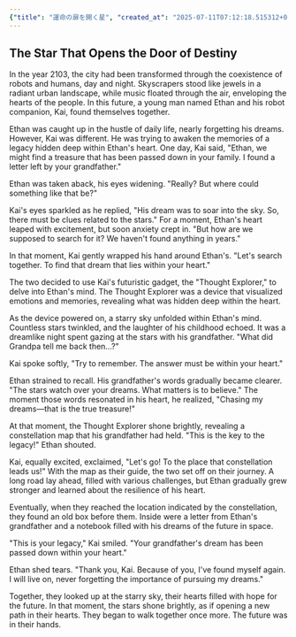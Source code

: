 ```yaml
---
{"title": "運命の扉を開く星", "created_at": "2025-07-11T07:12:18.515312+09:00", "pattern_id": 2, "pattern_name": "隠れ継承者型", "year": 2103}
---
```


## The Star That Opens the Door of Destiny

In the year 2103, the city had been transformed through the coexistence of robots and humans, day and night. Skyscrapers stood like jewels in a radiant urban landscape, while music floated through the air, enveloping the hearts of the people. In this future, a young man named Ethan and his robot companion, Kai, found themselves together.

Ethan was caught up in the hustle of daily life, nearly forgetting his dreams. However, Kai was different. He was trying to awaken the memories of a legacy hidden deep within Ethan's heart. One day, Kai said, "Ethan, we might find a treasure that has been passed down in your family. I found a letter left by your grandfather."

Ethan was taken aback, his eyes widening. "Really? But where could something like that be?"

Kai's eyes sparkled as he replied, "His dream was to soar into the sky. So, there must be clues related to the stars." For a moment, Ethan's heart leaped with excitement, but soon anxiety crept in. "But how are we supposed to search for it? We haven't found anything in years."

In that moment, Kai gently wrapped his hand around Ethan's. "Let's search together. To find that dream that lies within your heart."

The two decided to use Kai's futuristic gadget, the "Thought Explorer," to delve into Ethan's mind. The Thought Explorer was a device that visualized emotions and memories, revealing what was hidden deep within the heart.

As the device powered on, a starry sky unfolded within Ethan's mind. Countless stars twinkled, and the laughter of his childhood echoed. It was a dreamlike night spent gazing at the stars with his grandfather. "What did Grandpa tell me back then…?"

Kai spoke softly, "Try to remember. The answer must be within your heart."

Ethan strained to recall. His grandfather's words gradually became clearer. "The stars watch over your dreams. What matters is to believe." The moment those words resonated in his heart, he realized, "Chasing my dreams—that is the true treasure!"

At that moment, the Thought Explorer shone brightly, revealing a constellation map that his grandfather had held. "This is the key to the legacy!" Ethan shouted.

Kai, equally excited, exclaimed, "Let's go! To the place that constellation leads us!" With the map as their guide, the two set off on their journey. A long road lay ahead, filled with various challenges, but Ethan gradually grew stronger and learned about the resilience of his heart.

Eventually, when they reached the location indicated by the constellation, they found an old box before them. Inside were a letter from Ethan's grandfather and a notebook filled with his dreams of the future in space.

"This is your legacy," Kai smiled. "Your grandfather's dream has been passed down within your heart."

Ethan shed tears. "Thank you, Kai. Because of you, I've found myself again. I will live on, never forgetting the importance of pursuing my dreams."

Together, they looked up at the starry sky, their hearts filled with hope for the future. In that moment, the stars shone brightly, as if opening a new path in their hearts. They began to walk together once more. The future was in their hands.

